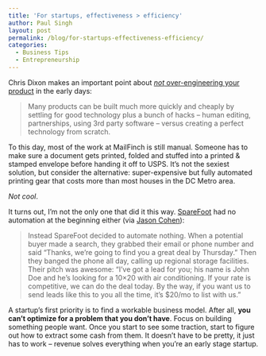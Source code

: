 ```yaml
---
title: 'For startups, effectiveness > efficiency'
author: Paul Singh
layout: post
permalink: /blog/for-startups-effectiveness-efficiency/
categories:
  - Business Tips
  - Entrepreneurship
---
```

Chris Dixon makes an important point about <a href="http://cdixon.org/2010/06/14/pivoting/" target="_blank"><em>not</em> over-engineering your product</a> in the early days:

> Many products can be built much more quickly and cheaply by settling for good technology plus a bunch of hacks – human editing, partnerships, using 3rd party software – versus creating a perfect technology from scratch.

<!--more-->To this day, most of the work at MailFinch is still manual. Someone has to make sure a document gets printed, folded and stuffed into a printed & stamped envelope before handing it off to USPS. It&#8217;s not the sexiest solution, but consider the alternative: super-expensive but fully automated printing gear that costs more than most houses in the DC Metro area. 

*Not cool*.

It turns out, I&#8217;m not the only one that did it this way. <a href="http://www.sparefoot.com" target="_blank">SpareFoot</a> had no automation at the beginning either (via <a href="http://blog.asmartbear.com/marketplace-business-model.html" target="_blank">Jason Cohen</a>):

> Instead SpareFoot decided to automate nothing. When a potential buyer made a search, they grabbed their email or phone number and said &#8220;Thanks, we&#8217;re going to find you a great deal by Thursday.&#8221; Then they banged the phone all day, calling up regional storage facilities. Their pitch was awesome: &#8220;I&#8217;ve got a lead for you; his name is John Doe and he&#8217;s looking for a 10&#215;20 with air conditioning. If your rate is competitive, we can do the deal today. By the way, if you want us to send leads like this to you all the time, it&#8217;s $20/mo to list with us.&#8221;

A startup&#8217;s first priority is to find a workable business model. After all, **you can&#8217;t optimize for a problem that you don&#8217;t have**. Focus on building something people want. Once you start to see some traction, start to figure out how to extract some cash from them. It doesn&#8217;t have to be pretty, it just has to work &#8211; revenue solves everything when you&#8217;re an early stage startup.